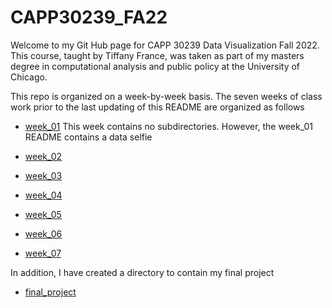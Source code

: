 # CAPP30239_FA22

Welcome to my Git Hub page for CAPP 30239 Data Visualization Fall 2022. This course, taught by Tiffany France, was taken as part of my masters degree in computational analysis and public policy at the University of Chicago.

This repo is organized on a week-by-week basis. The seven weeks of class work prior to the last updating of this README are organized as follows

- [week_01](https://github.com/marcdloeb/CAPP30239_FA22/tree/main/week_01)
This week contains no subdirectories. However, the week_01 README contains a data selfie

- [week_02](https://github.com/marcdloeb/CAPP30239_FA22/tree/main/week_02)

- [week_03](https://github.com/marcdloeb/CAPP30239_FA22/tree/main/week_03)

- [week_04](https://github.com/marcdloeb/CAPP30239_FA22/tree/main/week_04)

- [week_05](https://github.com/marcdloeb/CAPP30239_FA22/tree/main/week_05)

- [week_06](https://github.com/marcdloeb/CAPP30239_FA22/tree/main/week_06)

- [week_07](https://github.com/marcdloeb/CAPP30239_FA22/tree/main/week_07)

In addition, I have created a directory to contain my final project

- [final_project](https://github.com/marcdloeb/CAPP30239_FA22/tree/main/final_project)
